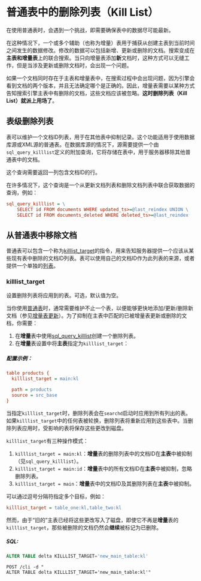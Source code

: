 # 普通表中的删除列表（Kill List）

在使用普通表时，会遇到一个挑战，即需要确保表中的数据尽可能最新。

在这种情况下，一个或多个辅助（也称为增量）表用于捕获从创建主表到当前时间之间发生的数据修改。修改的数据可以包括新增、更新或删除的文档。搜索变成在**主表和增量表**上的联合搜索。当只向增量表添加**新**文档时，这种方式可以无缝工作，但是当涉及更新或删除文档时，会出现一个问题。

如果一个文档同时存在于主表和增量表中，在搜索过程中会出现问题，因为引擎会看到文档的两个版本，并且无法确定哪个是正确的。因此，增量表需要以某种方式告知搜索引擎主表中有删除的文档，这些文档应该被忽略。**这时删除列表（Kill List）就派上用场了**。

## 表级删除列表

表可以维护一个文档ID列表，用于在其他表中抑制记录。这个功能适用于使用数据库源或XML源的普通表。在数据库源的情况下，源需要提供一个由`sql_query_killlist`定义的附加查询，它将存储在表中，用于服务器移除其他普通表中的文档。

这个查询需要返回一列包含文档ID的行。

在许多情况下，这个查询是一个从更新文档列表和删除文档列表中联合获取数据的查询，例如：

```ini
sql_query_killlist = \
    SELECT id FROM documents WHERE updated_ts>=@last_reindex UNION \
    SELECT id FROM documents_deleted WHERE deleted_ts>=@last_reindex
```

## 从普通表中移除文档

普通表可以包含一个称为[killlist_target](../../../Creating_a_table/Local_tables/Plain_and_real-time_table_settings.md#killlist_target)的指令，用来告知服务器提供一个应该从某些现有表中删除的文档ID列表。表可以使用自己的文档ID作为此列表的来源，或者提供一个单独的[列表](../../../Data_creation_and_modification/Adding_data_from_external_storages/Adding_data_to_tables/Killlist_in_plain_tables.md#表级删除列表)。

### killlist_target

<!-- example killlist_target 1 -->设置删除列表将应用到的表。可选，默认值为空。

当你使用[普通表](../../../Creating_a_table/Local_tables/Plain_table.md)时，通常需要维护不止一个表，以便能够更快地添加/更新/删除新文档（参见[增量表更新](../../../Data_creation_and_modification/Adding_data_from_external_storages/Main_delta.md)）。为了抑制在主表中匹配的已被增量表更新或删除的文档，你需要：

1. 在**增量**表中使用[sql_query_killlist](../../../Data_creation_and_modification/Adding_data_from_external_storages/Adding_data_to_tables/Killlist_in_plain_tables.md#表级删除列表)创建一个删除列表。
2. 在**增量**表设置中将**主表**指定为`killlist_target`：


<!-- intro -->
##### 配置示例：

<!-- request CONFIG -->

```ini
table products {
  killlist_target = main:kl

  path = products
  source = src_base
}
```
<!-- end -->

当指定`killlist_target`时，删除列表会在`searchd`启动时应用到所有列出的表。如果`killlist_target`中的任何表被轮换，删除列表将重新应用到这些表中。当删除列表应用时，受影响的表将保存这些更改到磁盘。

`killlist_target`有三种操作模式：

1. `killlist_target = main:kl`：**增量**表的删除列表中的文档ID在**主表**中被抑制（见`sql_query_killlist`）。
2. `killlist_target = main:id`：**增量**表中的所有文档ID在**主表**中被抑制，忽略删除列表。
3. `killlist_target = main`：**增量**表中的文档ID及其删除列表在**主表**中被抑制。

可以通过逗号分隔符指定多个目标，例如：

```ini
killlist_target = table_one:kl,table_two:kl
```

<!-- example killlist_target 2 -->
然而，由于“旧的”主表已经将这些更改写入了磁盘，即使它不再是**增量**表的 `killlist_target`，那些被删除的文档仍然会**继续**被标记为已删除。

<!-- intro -->

##### SQL:

<!-- request SQL -->

```sql
ALTER TABLE delta KILLLIST_TARGET='new_main_table:kl'
```

<!-- request HTTP -->

```http
POST /cli -d "
ALTER TABLE delta KILLLIST_TARGET='new_main_table:kl'"
```
<!-- end -->
<!-- proofread -->